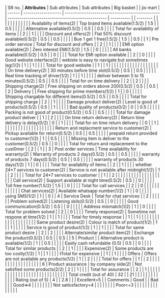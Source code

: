 | SR no. | **Attributes**          | Sub attributes                                   | Sub attributes                                     | Big basket |  | jio mart |
| ------ | ------------------- | ------------------------------------------------ | -------------------------------------------------- | ---------- |  | -------- |
|        |                     |                                                  |                                                    |            |  |          |
|        |                     | Availablity of items(2)                          | Top brand items available(1.5/2)                   | 1.5        |  | 0.5      |
|        |                     |                                                  | Alternative available(0.5/2)                       | 0.5        |  | 0.5      |
|        |                     | Total for availablity of items                   |                                                    | 2          |  | 1        |
|        |                     | Discount and offers(2)                           | Flat 50% discount available(0.5/2)                 | 0.5        |  | 0.5      |
|        |                     |                                                  | Bue 1 get 1 free(1.5/2)                            | 1.5        |  | 0.5      |
| 1      | Pre order service   | Total for discount and offers                    |                                                    | 2          |  | 1        |
|        |                     | EMI option available(2)                          | Zero interest EMI(1.5/2)                           | 1.5        |  | 0        |
|        |                     |                                                  | All banks available(0.5/2)                         | 0.5        |  | 0        |
|        |                     | Total for EMI option available                   |                                                    | 2          |  | 0        |
|        |                     | Good website interface(2)                        | webiste is easy to navigate but sometimes lag(1/2) | 1          |  | 1        |
|        |                     | Total for good website                           |                                                    | 1          |  | 1        |
|        |                     |                                                  |                                                    |            |  |          |
|        |                     |                                                  |                                                    |            |  |          |
|        |                     | On time delivery(2)                              | 30 minutes before time slot(0.5/2)                 | 0.5        |  | 0.5      |
|        |                     |                                                  | Real time tracking of driver(1/2)                  | 1          |  | 1        |
|        |                     |                                                  | deliver between 5 to 15 minutes(0.5/2)             | 0.5        |  | 0.5      |
|        |                     | Total for on time delivery                       |                                                    | 2          |  | 2        |
|        |                     | Shipping charge(2)                               | Free shipping on orders above 200(0.5/2)           | 0.5        |  | 0.5      |
| 2      | Delivery            |                                                  | Free shipping for prime members(1/2)               | 1          |  | 0        |
|        |                     |                                                  | Shipping chargable for different items(0.5/2)      | 0.5        |  | 0.5      |
|        |                     | Total for shipping charge                        |                                                    | 2          |  | 1        |
|        |                     | Damage product deliver(2)                        | Level is good of products(0.5/2)                   | 0.5        |  | 1        |
|        |                     |                                                  | Bad quality of products(0/2)                       | 0          |  | 0.5      |
|        |                     |                                                  | Packing is not good of product(0.5/2)              | 0.5        |  | 0.5      |
|        |                     | Total for damage product deliver                 |                                                    | 1          |  | 2        |
|        |                     | On time return delivery(2)                       | Return time delivery is delay(0/2)                 | 0          |  | 1        |
|        |                     | Total for on time return delivery                |                                                    | 0          |  | 1        |
|        |                     |                                                  |                                                    |            |  |          |
|        |                     |                                                  |                                                    |            |  |          |
|        |                     | Return and replacment service to customer(2)     | Pickup available for return(0.5/2)                 | 0.5        |  | 0.5      |
|        |                     |                                                  | prepaid return provided to customer(1/2)           | 1          |  | 0.5      |
|        |                     |                                                  | Missing item is deliver to the customer(0.5/2)     | 0.5        |  | 0        |
|        |                     | Total for return and replacement to the cust0mer |                                                    | 2          |  | 1        |
| 3      | Post order services | Time availablity for warranty(2)                 | Warranty of products 2 days(0.5/2)                 | 0.5        |  | 0.5      |
|        |                     |                                                  | warranty of products 7 days(0.5/2)                 | 0.5        |  | 0.5      |
|        |                     |                                                  | warranty of products 30 days(1/2)                  | 1          |  | 0        |
|        |                     | Total for availablity of items                   |                                                    | 2          |  | 1        |
|        |                     | whether 24\*7 services to customer(2)            | Service is not available after midnight(1/2)       | 1          |  | 2        |
|        |                     | Total for 24\*7 services to customer             |                                                    | 1          |  | 2        |
|        |                     |                                                  |                                                    |            |  |          |
|        |                     |                                                  |                                                    |            |  |          |
|        |                     | Call service(2)                                  | Support available at night time(0.5/2)             | 0.5        |  | 0        |
|        |                     |                                                  | Toll free number(1.5/2)                            | 1.5        |  | 0        |
|        |                     | Total for call services                          |                                                    | 2          |  | 0        |
|        |                     |                                                  |                                                    |            |  |          |
|        |                     | Chat services(2)                                 | Available whatsapp number(1/2)                     | 1          |  | 0        |
|        |                     |                                                  | using SMS(1/2)                                     | 1          |  | 0        |
| 4      | Service Desk        | Total for chat services                          |                                                    | 2          |  |          |
|        |                     | Problem solved(2)                                | Listening skils(0.5/2)                             | 0.5        |  | 0        |
|        |                     |                                                  | Good communication(0.5/2)                          | 0.5        |  | 0        |
|        |                     |                                                  | Address mismatch(1/2)                              | 1          |  | 0        |
|        |                     | Total for problem solved                         |                                                    | 2          |  | 0        |
|        |                     | Timely response(2)                               | Sometime not respone at time(1/2)                  | 1          |  | 1        |
|        |                     | Total for timely response                        |                                                    | 1          |  | 1        |
|        |                     |                                                  |                                                    |            |  |          |
|        |                     |                                                  |                                                    |            |  |          |
|        |                     | Same product desire(2)                           | Colour is match of product(1/2)                    | 1          |  | 1        |
|        |                     |                                                  | Service is good of product(1/2)                    | 1          |  | 1        |
|        |                     | Total for same product desire                    |                                                    | 2          |  | 2        |
|        |                     | Alternate/similar product item(2)                | Exchange the product(0.5/2)                        | 0.5        |  | 0.5      |
| 5      | Product             |                                                  | Alternative product is available(1/2)              | 1          |  | 0.5      |
|        |                     |                                                  | Easily cash refundable (0.5)                       | 0.5        |  | 0        |
|        |                     | Total for similar products                       |                                                    | 2          |  | 1        |
|        |                     | Expensive(2)                                     | Some products are too costly(1/2)                  | 1          |  | 1        |
|        |                     | tTotal for expensive                             |                                                    | 1          |  | 1        |
|        |                     | Offers                                           | Offers are not available any products(1/2)         | 1          |  | 2        |
|        |                     | Total for offers                                 |                                                    | 1          |  | 2        |
|        |                     |                                                  |                                                    |            |  |          |
|        |                     |                                                  |                                                    |            |  |          |
| 6      | Product assurance   | by company side(2)                               | Not satisfied some products(2/2)                   | 2          |  | 1        |
|        |                     | Total for assurance                              |                                                    | 2          |  | 1        |
|        |                     |                                                  |                                                    |            |  |          |
|        |                     |                                                  |                                                    |            |  |          |
|        |                     |                                                  |                                                    |            |  |          |
|        |                     |                                                  | Total credit (out of 40)                           | 32         |  | 21       |
|        |                     |                                                  |                                                    |            |  |          |
|        |                     |                                                  | Rating (out of 5)                                  | 4          |  | 2.8      |
|        | Excellent=5         |                                                  | Comments                                           | Good       |  | Bad      |
|        | Good=>4             |                                                  |                                                    |            |  |          |
|        | Not satiosfactory<4 |                                                  |                                                    |            |  |          |
|        | Poor<=3             |                                                  |                                                    |            |  |          |
|        |                     |                                                  |                                                    |            |  |          |